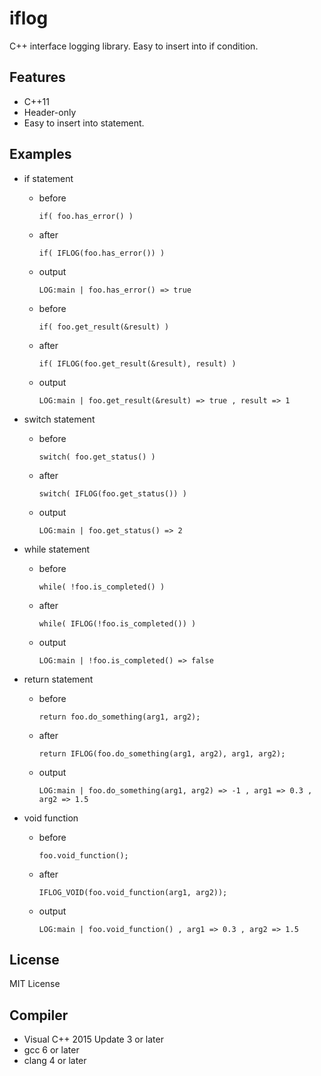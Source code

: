 # iflog

C++ interface logging library. Easy to insert into if condition.

## Features

* C++11
* Header-only
* Easy to insert into statement.

## Examples

* if statement

    * before

        `if( foo.has_error() )`

    * after

        `if( IFLOG(foo.has_error()) )`

    * output

        `LOG:main | foo.has_error() => true`

    * before

        `if( foo.get_result(&result) )`

    * after

        `if( IFLOG(foo.get_result(&result), result) )`

    * output

        `LOG:main | foo.get_result(&result) => true , result => 1`

* switch statement

    * before

        `switch( foo.get_status() )`

    * after

        `switch( IFLOG(foo.get_status()) )`

    * output

        `LOG:main | foo.get_status() => 2`

* while statement

    * before

        `while( !foo.is_completed() )`

    * after

        `while( IFLOG(!foo.is_completed()) )`

    * output

        `LOG:main | !foo.is_completed() => false`

* return statement

    * before

        `return foo.do_something(arg1, arg2);`

    * after

        `return IFLOG(foo.do_something(arg1, arg2), arg1, arg2);`

    * output

        `LOG:main | foo.do_something(arg1, arg2) => -1 , arg1 => 0.3 , arg2 => 1.5`

* void function

    * before

        `foo.void_function();`

    * after

        `IFLOG_VOID(foo.void_function(arg1, arg2));`

    * output

        `LOG:main | foo.void_function() , arg1 => 0.3 , arg2 => 1.5`

## License

  MIT License

## Compiler
* Visual C++ 2015 Update 3 or later
* gcc 6 or later
* clang 4 or later

